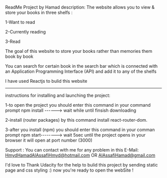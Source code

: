 ReadMe Project by Hamad
description:
The website allows you to view & store your books in three shelfs :



1-Want to read



2-Currently reading



3-Read



The goal of this website to store your books rather than memories them book by book

You can search for certain book in the search bar which is connected with an Application Programming Interface (API) and add it to any of the  shelfs

I have used Reactjs to bulid this website


-------------------------------------------------------
 instructions for installing and launching the project:

1-to open the project you should enter this command in your command prompt
   npm install ------> wait while until finsish downloading



2-install (router packages) by this command install react-router-dom.



3-after you install (npm) you should enter this command in your comman prompt
	npm start--------> wait 5sec until the project opens in your browser it will open at port number (3000)


Support : 
You can contact with me for any problem in this E-Mail: HmydHamadAlAssafiHmyd@hotmail.com
OR
AlAssafiHamad@gmail.com

I'd love to Thank Udacity for the help to bulid this project by sending static page and css styling :)
now you're ready to open the webSite !
